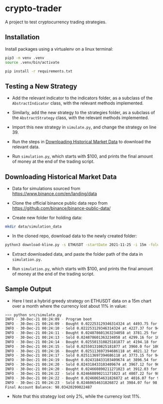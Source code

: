 # crypto-trader

A project to test cryptocurrency trading strategies.

## Installation

Install packages using a virtualenv on a linux terminal:
```bash
pip3 -m venv .venv
source .venv/bin/activate

pip install -r requirements.txt
```

## Testing a New Strategy

- Add the relevant indicator to the indicators folder, as a subclass of the `AbstractIndicator` class, with the relevant methods implemented.

- Similarly, add the new strategy to the strategies folder, as a subclass of the `AbstractStrategy` class, with the relevant methods implemented.

- Import this new strategy in `simulate.py`, and change the strategy on line 39.

- Run the steps in [Downloading Historical Market Data](#Downloading-Historical-Market-Data) to download the relevant data.

- Run `simulation.py`, which starts with $100, and prints the final amount of money at the end of the trading script.

## Downloading Historical Market Data

- Data for simulations sourced from https://www.binance.com/en/landing/data

- Clone the official binance public data repo from https://github.com/binance/binance-public-data/

- Create new folder for holding data:

```bash
mkdir data/simulation_data
```

- In the cloned repo, download data to the newly created folder:

```bash
python3 download-kline.py -s ETHUSDT -startDate 2021-11-25 -i 15m -folder '/path/to/repo/crypto-trader/data/simulation_data'
```
- Extract downloaded data, and paste the folder path of the data in `simulation.py`.

- Run `simulation.py`, which starts with $100, and prints the final amount of money at the end of the trading script.

## Sample Output

- Here I test a hybrid greedy strategy on ETHUSDT data on a 15m chart over a month where the currency lost about 11% in value:

```bash
>>> python src/simulate.py 
INFO - 30-Dec-21 00:24:09 - Program boot
INFO - 30-Dec-21 00:24:09 - Bought 0.022253129346314324 at 4493.75 for 100 on 2021-12-01 21:15:00
INFO - 30-Dec-21 00:24:10 - Sold 0.022253129346314324 at 4227.37 for 94.07221140472878 on 2021-12-03 13:15:00
INFO - 30-Dec-21 00:24:11 - Bought 0.024878601363234058 at 3781.25 for 94.07221140472878 on 2021-12-03 23:30:00
INFO - 30-Dec-21 00:24:13 - Sold 0.024878601363234058 at 4299.16 for 106.95708783676133 on 2021-12-06 15:45:00
INFO - 30-Dec-21 00:24:14 - Bought 0.025501310825181877 at 4194.18 for 106.95708783676133 on 2021-12-09 09:30:00
INFO - 30-Dec-21 00:24:15 - Sold 0.025501310825181877 at 3960.0 for 100.98519086772023 on 2021-12-10 10:30:00
INFO - 30-Dec-21 00:24:16 - Bought 0.025113697394686118 at 4021.12 for 100.98519086772023 on 2021-12-12 19:15:00
INFO - 30-Dec-21 00:24:17 - Sold 0.025113697394686118 at 3773.15 for 94.75774732475993 on 2021-12-13 10:30:00
INFO - 30-Dec-21 00:24:19 - Bought 0.024318433103409674 at 3896.54 for 94.75774732475993 on 2021-12-17 01:15:00
INFO - 30-Dec-21 00:24:20 - Sold 0.024318433103409674 at 3967.12 for 96.47414233319859 on 2021-12-18 04:45:00
INFO - 30-Dec-21 00:24:20 - Bought 0.024660890211271023 at 3912.03 for 96.47414233319859 on 2021-12-18 19:30:00
INFO - 30-Dec-21 00:24:22 - Sold 0.024660890211271023 at 4007.22 for 98.82161247240947 on 2021-12-20 22:00:00
INFO - 30-Dec-21 00:24:22 - Bought 0.02460654631826872 at 4016.07 for 98.82161247240947 on 2021-12-22 03:45:00
INFO - 30-Dec-21 00:24:23 - Sold 0.02460654631826872 at 3984.07 for 98.03420299022487 on 2021-12-23 11:00:00
Final Account Balance: 98.03420299022487
```

- Note that this strategy lost only 2%, while the currency lost 11%.